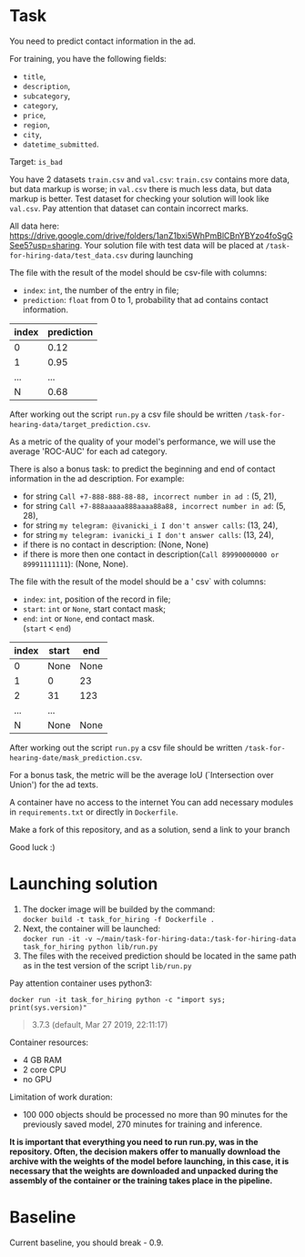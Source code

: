 # Task

You need to predict contact information in the ad.

For training, you have the following fields:
* `title`,
* `description`,
* `subcategory`,
* `category`,
* `price`,
* `region`,
* `city`,
* `datetime_submitted`.

Target: `is_bad`

You have 2 datasets `train.csv` and `val.csv`: `train.csv` contains more data, but data markup is worse; in `val.csv` there is much less data, but data markup is better.
Test dataset for checking your solution will look like `val.csv`.
Pay attention that dataset can contain incorrect marks.

All data here: https://drive.google.com/drive/folders/1anZ1bxi5WhPmBlCBnYBYzo4foSgGSee5?usp=sharing. 
Your solution file with test data will be placed at `/task-for-hiring-data/test_data.csv` during launching

The file with the result of the model should be csv-file with columns:
* `index`: `int`, the number of the entry in file;
* `prediction`: `float` from 0 to 1, probability that ad contains contact information.

|index  |prediction|
|-------|----------|
|0|0.12|
|1|0.95|
|...|...|
|N|0.68|

After working out the script `run.py` a csv file should be written `/task-for-hearing-data/target_prediction.csv`.

As a metric of the quality of your model's performance, we will use the average 'ROC-AUC' for each ad category.

There is also a bonus task: to predict the beginning and end of contact information in the ad description. For example:
* for string `Call +7-888-888-88-88, incorrect number in ad `: (5, 21),
* for string `Call +7-888aaaaa888aaaa88a88, incorrect number in ad`: (5, 28),
* for string `my telegram: @ivanicki_i I don't answer calls`: (13, 24),
* for string `my telegram: ivanicki_i I don't answer calls`: (13, 24),
* if there is no contact in description: (None, None)
* if there is more then one contact in description(`Call 89990000000 or 89991111111`): (None, None).

The file with the result of the model should be a ' csv` with columns:
* `index`: `int`, position of the record in file;
* `start`: `int` or `None`, start contact mask;
* `end`: `int` or `None`, end contact mask.\
(`start` < `end`)

|index  |start|end|
|-------|----------|-----|
|0|None|None|
|1|0|23
|2|31|123
|...|...|
|N|None|None

After working out the script `run.py` a csv file should be written `/task-for-hearing-date/mask_prediction.csv`.

For a bonus task, the metric will be the average IoU (`Intersection over Union') for the ad texts.

A container have no access to the internet
You can add necessary modules in `requirements.txt` or directly in `Dockerfile`.

Make a fork of this repository, and as a solution, send a link to your branch

Good luck :)

# Launching solution
1. The docker image will be builded by the command:\
```docker build -t task_for_hiring -f Dockerfile .```
2. Next, the container will be launched:\
```docker run -it -v ~/main/task-for-hiring-data:/task-for-hiring-data task_for_hiring python lib/run.py```
3. The files with the received prediction should be located in the same path as in the test version of the script `lib/run.py`

Pay attention container uses python3:

```docker run -it task_for_hiring python -c "import sys; print(sys.version)"```
> 3.7.3 (default, Mar 27 2019, 22:11:17)

Container resources:
* 4 GB RAM
* 2 core CPU
* no GPU

Limitation of work duration:
* 100 000 objects should be processed no more than 90 minutes for the previously saved model, 270 minutes for training and inference.

**It is important that everything you need to run run.py, was in the repository. Often, the decision makers offer to manually download the archive with the weights of the model before launching, in this case, it is necessary that the weights are downloaded and unpacked during the assembly of the container or the training takes place in the pipeline.**

# Baseline

Current baseline, you should break - 0.9.
